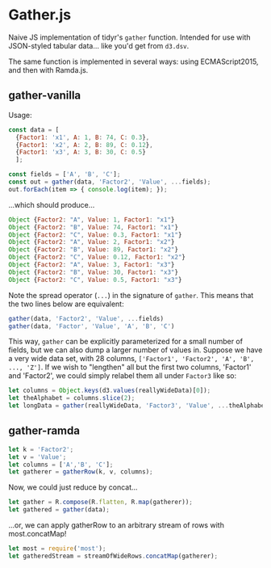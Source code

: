 # Gather.js
Naive JS implementation of tidyr's `gather` function.
Intended for use with JSON-styled tabular data... like you'd get from `d3.dsv`.

The same function is implemented in several ways: using ECMAScript2015, and then with Ramda.js.

## gather-vanilla
Usage:

``` javascript
const data = [
  {Factor1: 'x1', A: 1, B: 74, C: 0.3},
  {Factor1: 'x2', A: 2, B: 89, C: 0.12},
  {Factor1: 'x3', A: 3, B: 30, C: 0.5}
  ];

const fields = ['A', 'B', 'C'];
const out = gather(data, 'Factor2', 'Value', ...fields);
out.forEach(item => { console.log(item); });
```

...which should produce...

``` javascript
Object {Factor2: "A", Value: 1, Factor1: "x1"}
Object {Factor2: "B", Value: 74, Factor1: "x1"}
Object {Factor2: "C", Value: 0.3, Factor1: "x1"}
Object {Factor2: "A", Value: 2, Factor1: "x2"}
Object {Factor2: "B", Value: 89, Factor1: "x2"}
Object {Factor2: "C", Value: 0.12, Factor1: "x2"}
Object {Factor2: "A", Value: 3, Factor1: "x3"}
Object {Factor2: "B", Value: 30, Factor1: "x3"}
Object {Factor2: "C", Value: 0.5, Factor1: "x3"}
```

Note the spread operator (`...`) in the signature of `gather`. This means that the two lines below are equivalent:

``` javascript
gather(data, 'Factor2', 'Value', ...fields)
gather(data, 'Factor', 'Value', 'A', 'B', 'C')
```

This way, `gather` can be explicitly parameterized for a small number of fields, but we can also dump a larger number of values in. Suppose we have a very wide data set, with 28 columns, `['Factor1', 'Factor2', 'A', 'B', ..., 'Z']`. If we wish to "lengthen" all but the first two columns, 'Factor1' and 'Factor2', we could simply relabel them all under `Factor3` like so:

``` javascript
let columns = Object.keys(d3.values(reallyWideData)[0]);
let theAlphabet = columns.slice(2);
let longData = gather(reallyWideData, 'Factor3', 'Value', ...theAlphabet);
```

## gather-ramda

```javascript
let k = 'Factor2';
let v = 'Value';
let columns = ['A','B', 'C'];
let gatherer = gatherRow(k, v, columns);
```
Now, we could just reduce by concat...
```javascript
let gather = R.compose(R.flatten, R.map(gatherer));
let gathered = gather(data);
```
...or, we can apply gatherRow to an arbitrary stream of rows with most.concatMap!
```javascript
let most = require('most');
let gatheredStream = streamOfWideRows.concatMap(gatherer);
```
